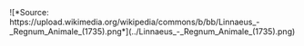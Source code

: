 

<document/>
<insert src='../README.md' mode=mktscript/>

<new-page/>
<blank-page/>
<landscape>
![*Source: https://upload.wikimedia.org/wikipedia/commons/b/bb/Linnaeus_-_Regnum_Animale_(1735).png*](../Linnaeus_-_Regnum_Animale_(1735).png)
<!-- ![](../LinnaeusRegnumAnimale.png) -->
</landscape>

